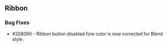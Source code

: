 ## Ribbon

### Bug Fixes

* \#208090 - Ribbon button disabled fore color is now corrected for Blend style.
